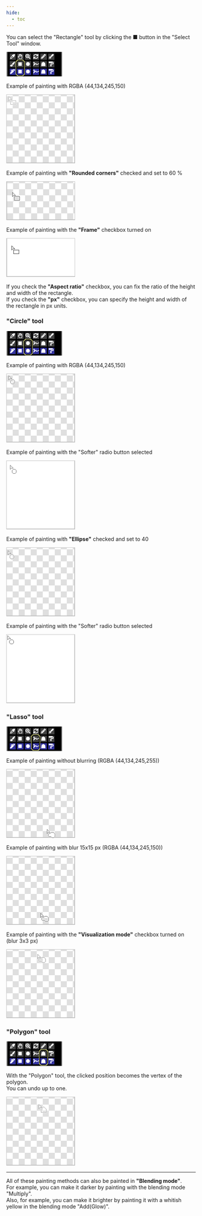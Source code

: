 ```yaml
---
hide:
  - toc
---
```


<!-- https://steamcommunity.com/sharedfiles/filedetails/?id=2967678481 -->

You can select the "Rectangle" tool by clicking the ■ button in the "Select Tool" window.

![tool_select_rect](./image/tool_select_rect.png)

Example of painting with RGBA (44,134,245,150)

![rect](./image/rect.gif)

Example of painting with __"Rounded corners"__ checked and set to 60 %

![rect_round60](./image/rect_round60.gif)

Example of painting with the __"Frame"__ checkbox turned on

![rect_waku_A255](./image/rect_waku_A255.gif)

If you check the __"Aspect ratio"__ checkbox, you can fix the ratio of the height and width of the rectangle. <br />
If you check the __"px"__ checkbox, you can specify the height and width of the rectangle in px units.


### "Circle" tool

![tool_select_circle](./image/tool_select_circle.png)

Example of painting with RGBA (44,134,245,150)

![circle](./image/circle.gif)

Example of painting with the "Softer" radio button selected

![circle_softer_A255](./image/circle_softer_A255.gif)

Example of painting with __"Ellipse"__ checked and set to 40

![ellipse40](./image/ellipse40.gif)

Example of painting with the "Softer" radio button selected

![ellipse40_softer_A255](./image/ellipse40_softer_A255.gif)


### "Lasso" tool

![tool_select_lasso](./image/tool_select_lasso.png)

Example of painting without blurring (RGBA (44,134,245,255))

![lasso_A255](./image/lasso_A255.gif)

Example of painting with blur 15x15 px (RGBA (44,134,245,150))

![lasso_blur15x15](./image/lasso_blur15x15.gif)

Example of painting with the __"Visualization mode"__ checkbox turned on (blur 3x3 px)

![lasso_visualize_blur3x3](./image/lasso_visualize_blur3x3.gif)


### "Polygon" tool

![tool_select_poly](./image/tool_select_poly.png)

With the "Polygon" tool, the clicked position becomes the vertex of the polygon. <br />
You can undo up to one.

![poly](./image/poly.gif)

---

All of these painting methods can also be painted in __"Blending mode"__. <br />
For example, you can make it darker by painting with the blending mode "Multiply". <br />
Also, for example, you can make it brighter by painting it with a whitish yellow in the blending mode "Add(Glow)".
